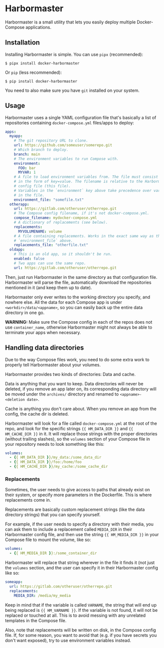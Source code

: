 Harbormaster
============

Harbormaster is a small utility that lets you easily deploy multiple
Docker-Compose applications.


## Installation

Installing Harbormaster is simple. You can use `pipx` (recommended):

```
$ pipx install docker-harbormaster
```

Or `pip` (less recommended):

```
$ pip install docker-harbormaster
```

You need to also make sure you have `git` installed on your system.


## Usage

Harbormaster uses a single YAML configuration file that's basically a list of
repositories containing `docker-compose.yml` files/apps to deploy:

```yaml
apps:
  myapp:
    # The git repository URL to clone.
    url: https://github.com/someuser/somerepo.git
    # Which branch to deploy.
    branch: main
    # The environment variables to run Compose with.
    environment:
      FOO: bar
      MYVAR: 1
    # A file to load environment variables from. The file must consist of lines
    # in the form of key=value. The filename is relative to the Harbormaster
    # config file (this file).
    # Variables in the `environment` key above take precedence over variables
    # in the file.
    environment_file: "somefile.txt"
  otherapp:
    url: https://gitlab.com/otheruser/otherrepo.git
    # The Compose config filename, if it's not docker-compose.yml.
    compose_filename: mydocker-compose.yml
    # A dictionary of replacements (see below).
    replacements:
      MYVOLUMENAME: volume
    # A file containing replacements. Works in the exact same way as the
    # `environment_file` above.
    replacements_file: "otherfile.txt"
  oldapp:
    # This is an old app, so it shouldn't be run.
    enabled: false
    # Two apps can use the same repo.
    url: https://gitlab.com/otheruser/otherrepo.git
```

Then, just run Harbormaster in the same directory as that configuration file.
Harbormaster will parse the file, automatically download the repositories
mentioned in it (and keep them up to date).

Harbormaster only ever writes to the working directory you specify, and nowhere
else. All the data for each Compose app is under `<workdir>/data/<appname>`, so
you can easily back up the entire data directory in one go.

**WARNING:** Make sure the Compose config in each of the repos does not use
`container_name`, otherwise Harbormaster might not always be able to terminate
your apps when necessary.


## Handling data directories

Due to the way Compose files work, you need to do some extra work to properly
tell Harbormaster about your volumes.

Harbormaster provides two kinds of directories: Data and cache.

Data is anything that you want to keep. Data directories will never be deleted,
if you remove an app later on, its corresponding data directory will be moved
under the `archives/` directory and renamed to `<appname>-<deletion date>`.

Cache is anything you don't care about. When you remove an app from the config,
the cache dir is deleted.

Harbormaster will look for a file called `docker-compose.yml` at the root of the
repo, and look for the specific strings `{{ HM_DATA_DIR }}` and
`{{ HM_CACHE_DIR }}` in it. It will replace those strings with the proper
directories (without trailing slashes), so the `volumes` section of your
Compose file in your repository needs to look something like this:

```yaml
volumes:
  - {{ HM_DATA_DIR }}/my_data:/some_data_dir
  - {{ HM_DATA_DIR }}/foo:/home/foo
  - {{ HM_CACHE_DIR }}/my_cache:/some_cache_dir
```


### Replacements

Sometimes, the user needs to give access to paths that already exist on their
system, or specify more parameters in the Dockerfile. This is where replacements
come in.

Replacements are basically custom replacement strings (like the data directory
strings) that you can specify yourself.

For example, if the user needs to specify a directory with their media, you can
ask them to include a replacement called `MEDIA_DIR` in their Harbormaster
config file, and then use the string `{{ HM_MEDIA_DIR }}` in your Compose file
to mount the volume, like so:

```yaml
volumes:
  - {{ HM_MEDIA_DIR }}:/some_container_dir
```

Harbormaster will replace that string wherever in the file it finds it (not
just the `volumes` section, and the user can specify it in their Harbormaster
config like so:


```yaml
someapp:
  url: https://gitlab.com/otheruser/otherrepo.git
  replacements:
    MEDIA_DIR: /media/my_media
```

Keep in mind that if the variable is called `VARNAME`, the string that will end
up being replaced is `{{ HM_VARNAME }}`. If the variable is not found, it will
not be replaced or touched at all. This is to avoid messing with any unrelated
templates in the Compose file.

Also, note that replacements will be written on disk, in the Compose config
file. If, for some reason, you want to avoid that (e.g. if you have secrets you
don't want exposed), try to use environment variables instead.
